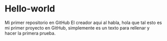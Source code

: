 # Hello-world
Mi primer repositorio en GitHub
El creador aqui al habla, hola que tal esto es mi primer proyecto en GitHub, simplemente es un texto para rellenar y hacer la primera prueba.
